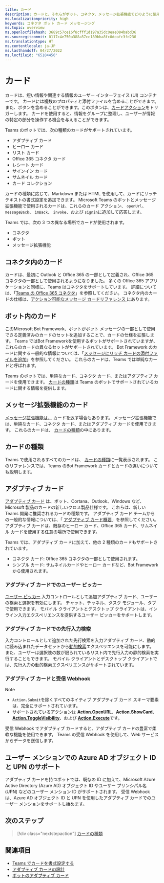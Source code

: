 ```yaml
---
title: カード
description: カードと、それらがボット、コネクタ、メッセージ拡張機能でどのように使用されるかについて説明します
ms.localizationpriority: high
keywords: コネクタ ボット カード メッセージング
ms.topic: overview
ms.openlocfilehash: 3689c57ce16f8cfff1d197a35dc0eae084babd36
ms.sourcegitcommit: 0117c4e750a388a37cc189bba8fc0deafc3fd230
ms.translationtype: HT
ms.contentlocale: ja-JP
ms.lasthandoff: 04/27/2022
ms.locfileid: "65104456"
---
```

# <a name="cards"></a>カード

カードは、短い情報や関連する情報のユーザー インターフェイス (UI) コンテナーです。 カードには複数のプロパティと添付ファイルを含めることができます。また、ボタンを含めることができます。このボタンは、[カードアクション](~/task-modules-and-cards/cards/cards-actions.md)をトリガーします。 カードを使用すると、情報をグループに整理し、ユーザーが情報の特定の部分を操作する機会を与えることができます。

Teams のボットでは、次の種類のカードがサポートされています。

* アダプティブ カード
* ヒーロー カード
* リスト カード
* Office 365 コネクタ カード
* レシート カード
* サインイン カード
* サムネイル カード
* カード コレクション

カードの種類に応じて、Markdown または HTML を使用して、カードにリッチ テキストの書式設定を追加できます。 Microsoft Teams のボットとメッセージ拡張機能で使用されるカードは、これらのカード アクション、 `openUrl`、 `messageBack`、 `imBack`、 `invoke`、および `signin`に追加して応答します。

Teams では、次の 3 つの異なる場所でカードが使用されます。

* コネクタ
* ボット
* メッセージ拡張機能

## <a name="cards-in-connectors"></a>コネクタ内のカード

カードは、最初に Outlook と Office 365 の一部として定義され、Office 365 コネクタの一部として使用されるようになりました。 多くの Office 365 アプリケーションと同様に、Teams はコネクタをサポートしています。 詳細については、「[Teams の Office 365 コネクタ](~/webhooks-and-connectors/what-are-webhooks-and-connectors.md)」を参照してください。 コネクタ内のカードの仕様は、[アクション可能なメッセージ カードリファレンス ](/outlook/actionable-messages/card-reference)にあります。

## <a name="cards-in-bots"></a>ボット内のカード

このMicrosoft Bot Framework、ボットがボット メッセージの一部として使用できる定義済みのカードのセットを追加することで、カードの仕様を拡張します。 Teams ではBot Frameworkを使用するボットがサポートされていますが、これらのカードの異なるセットがサポートされています。 Bot Framework のカードに関する一般的な情報については、「[メッセージにリッチ カードの添付ファイルを追加](/bot-framework/nodejs/bot-builder-nodejs-send-rich-cards)」を参照してください。 これらのカードは、Teams では単純なカードと呼ばれます。

Teams のボットでは、単純なカード、コネクタ カード、またはアダプティブ カードを使用できます。 [カードの種類](~/task-modules-and-cards/cards/cards-reference.md)は Teams のボットでサポートされているカードに関する情報を提供します。

## <a name="cards-in-message-extensions"></a>メッセージ拡張機能のカード

[メッセージ拡張機能は、](~/messaging-extensions/what-are-messaging-extensions.md) カードを返す場合もあります。 メッセージ拡張機能では、単純なカード、コネクタ カード、またはアダプティブ カードを使用できます。 これらのカードは、 [カードの種類](~/task-modules-and-cards/cards/cards-reference.md)の中にあります。

## <a name="types-of-cards"></a>カードの種類

Teams で使用されるすべてのカードは、 [カードの種類](~/task-modules-and-cards/cards/cards-reference.md)に一覧表示されます。 このリファレンスでは、Teams のBot Framework カードとカードの違いについても説明します。

## <a name="adaptive-cards"></a>アダプティブ カード

[アダプティブ カード](~/task-modules-and-cards/cards/cards-reference.md#adaptive-card) は、ボット、Cortana、Outlook、Windows など、Microsoft 製品のカードの新しいクロス製品仕様です。 これらは、新しい Teams 開発に推奨されるカードの種類です。 アダプティブ カード チームからの一般的な情報については、「 [アダプティブ カード概要](/adaptive-cards)」を参照してください。 アダプティブ カードは、既存のヒーロー カード、Office 365 カード、サムネイル カードを使用する任意の場所で使用できます。

Teams では、アダプティブ カードに加えて、他の 2 種類のカードもサポートされています。

* コネクタ カード: Office 365 コネクタの一部として使用されます。
* シンプル カード: サムネイルカードやヒーロー カードなど、Bot Frameworkから使用されます。

### <a name="people-picker-in-adaptive-cards"></a>アダプティブ カードでのユーザー ピッカー

[ユーザー ピッカー](cards/people-picker.md#people-picker-in-adaptive-cards) 入力コントロールとして追加アダプティブ カード、ユーザーの検索と選択を有効にします。 チャット、チャネル、タスク モジュール、タブで使用できます。 モバイル クライアントとデスクトップ クライアントは、インライン入力エクスペリエンスを提供するユーザー ピッカーをサポートします。

### <a name="type-ahead-search-in-adaptive-cards"></a>アダプティブ カードでの先行入力検索  

入力コントロールとして追加された先行検索を入力アダプティブ カード、動的に読み込まれたデータセットから[動的検索](~/task-modules-and-cards/cards/dynamic-search.md)エクスペリエンスを可能にします。 また、ユーザーは選択肢の数が限られているリスト内で先行入力の静的検索を実行することもできます。 モバイル クライアントとデスクトップ クライアントでは、先行入力の動的検索エクスペリエンスがサポートされています。

### <a name="adaptive-cards-and-incoming-webhooks"></a>アダプティブ カードと受信 Webhook

> [!NOTE]
>
> * `Action.Submit`を除くすべてのネイティブ アダプティブ カード スキーマ要素は、完全にサポートされています。
> * サポートされているアクションは [**Action.OpenURL**](https://adaptivecards.io/explorer/Action.OpenUrl.html)、[**Action.ShowCard**](https://adaptivecards.io/explorer/Action.ShowCard.html)、[**Action.ToggleVisibility**](https://adaptivecards.io/explorer/Action.ToggleVisibility.html)、および [**Action.Execute**](/adaptive-cards/authoring-cards/universal-action-model#actionexecute)です。

受信 Webhook でアダプティブ カードすると、アダプティブ カードの豊富で柔軟な機能を使用できます。 Teams の受信 Webhook を使用して、Web サービスからデータを送信します。

## <a name="support-for-azure-ad-object-id-and-upn-in-user-mention"></a>ユーザー メンションでの Azure AD オブジェクト ID と UPN のサポート

アダプティブ カードを持つボットでは、既存の ID に加えて、Microsoft Azure Active Directory (Azure AD) オブジェクト ID やユーザー プリンシパル名 (UPN) などのユーザー メンション ID がサポートされます。 受信 Webhook は、Azure AD オブジェクト ID と UPN を使用したアダプティブ カードでのユーザー メンションをサポートし始めます。

## <a name="next-step"></a>次のステップ

> [!div class="nextstepaction"]
> [カードの種類](~/task-modules-and-cards/cards/cards-reference.md)

## <a name="see-also"></a>関連項目

* [Teams でカードを書式設定する](~/task-modules-and-cards/cards/cards-format.md)
* [アダプティブ カードの設計](~/task-modules-and-cards/cards/design-effective-cards.md)
* [ボットのアダプティブ カード](../bots/how-to/conversations/conversation-messages.md#adaptive-cards)
